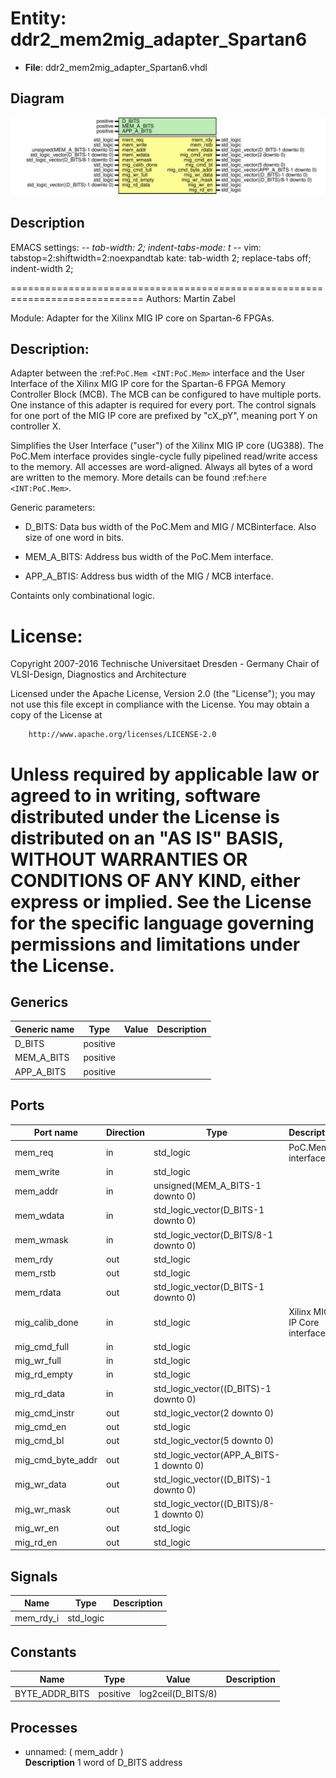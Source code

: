 # Entity: ddr2_mem2mig_adapter_Spartan6

- **File**: ddr2_mem2mig_adapter_Spartan6.vhdl
## Diagram

![Diagram](ddr2_mem2mig_adapter_Spartan6.svg "Diagram")
## Description

 EMACS settings: -*-  tab-width: 2; indent-tabs-mode: t -*-
 vim: tabstop=2:shiftwidth=2:noexpandtab
 kate: tab-width 2; replace-tabs off; indent-width 2;

 =============================================================================
 Authors:					Martin Zabel

 Module:					Adapter for the Xilinx MIG IP core on Spartan-6 FPGAs.

 Description:
 ------------------------------------
 Adapter between the :ref:`PoC.Mem <INT:PoC.Mem>`
 interface and the User Interface of the Xilinx MIG IP core for the
 Spartan-6 FPGA Memory Controller Block (MCB). The MCB can be configured to
 have multiple ports. One instance of this adapter is required for every
 port. The control signals for one port of the MIG IP core are prefixed by
 "cX_pY", meaning port Y on controller X.

 Simplifies the User Interface ("user") of the Xilinx MIG IP core (UG388).
 The PoC.Mem interface provides single-cycle fully pipelined read/write access
 to the memory. All accesses are word-aligned. Always all bytes of a word are
 written to the memory. More details can be found
 :ref:`here <INT:PoC.Mem>`.

 Generic parameters:

 * D_BITS: Data bus width of the PoC.Mem and MIG / MCBinterface. Also size of
   one word in bits.

 * MEM_A_BITS: Address bus width of the PoC.Mem interface.

 * APP_A_BTIS: Address bus width of the MIG / MCB interface.

 Containts only combinational logic.

 License:
 =============================================================================
 Copyright 2007-2016 Technische Universitaet Dresden - Germany
										 Chair of VLSI-Design, Diagnostics and Architecture

 Licensed under the Apache License, Version 2.0 (the "License");
 you may not use this file except in compliance with the License.
 You may obtain a copy of the License at

		http://www.apache.org/licenses/LICENSE-2.0

 Unless required by applicable law or agreed to in writing, software
 distributed under the License is distributed on an "AS IS" BASIS,
 WITHOUT WARRANTIES OR CONDITIONS OF ANY KIND, either express or implied.
 See the License for the specific language governing permissions and
 limitations under the License.
 =============================================================================
## Generics

| Generic name | Type     | Value | Description |
| ------------ | -------- | ----- | ----------- |
| D_BITS       | positive |       |             |
| MEM_A_BITS   | positive |       |             |
| APP_A_BITS   | positive |       |             |
## Ports

| Port name         | Direction | Type                                    | Description                  |
| ----------------- | --------- | --------------------------------------- | ---------------------------- |
| mem_req           | in        | std_logic                               | PoC.Mem interface            |
| mem_write         | in        | std_logic                               |                              |
| mem_addr          | in        | unsigned(MEM_A_BITS-1 downto 0)         |                              |
| mem_wdata         | in        | std_logic_vector(D_BITS-1 downto 0)     |                              |
| mem_wmask         | in        | std_logic_vector(D_BITS/8-1 downto 0)   |                              |
| mem_rdy           | out       | std_logic                               |                              |
| mem_rstb          | out       | std_logic                               |                              |
| mem_rdata         | out       | std_logic_vector(D_BITS-1 downto 0)     |                              |
| mig_calib_done    | in        | std_logic                               | Xilinx MIG IP Core interface |
| mig_cmd_full      | in        | std_logic                               |                              |
| mig_wr_full       | in        | std_logic                               |                              |
| mig_rd_empty      | in        | std_logic                               |                              |
| mig_rd_data       | in        | std_logic_vector((D_BITS)-1 downto 0)   |                              |
| mig_cmd_instr     | out       | std_logic_vector(2 downto 0)            |                              |
| mig_cmd_en        | out       | std_logic                               |                              |
| mig_cmd_bl        | out       | std_logic_vector(5 downto 0)            |                              |
| mig_cmd_byte_addr | out       | std_logic_vector(APP_A_BITS-1 downto 0) |                              |
| mig_wr_data       | out       | std_logic_vector((D_BITS)-1 downto 0)   |                              |
| mig_wr_mask       | out       | std_logic_vector((D_BITS)/8-1 downto 0) |                              |
| mig_wr_en         | out       | std_logic                               |                              |
| mig_rd_en         | out       | std_logic                               |                              |
## Signals

| Name      | Type      | Description |
| --------- | --------- | ----------- |
| mem_rdy_i | std_logic |             |
## Constants

| Name           | Type     | Value               | Description |
| -------------- | -------- | ------------------- | ----------- |
| BYTE_ADDR_BITS | positive |  log2ceil(D_BITS/8) |             |
## Processes
- unnamed: ( mem_addr )
</br>**Description**
 1 word of D_BITS  address 
